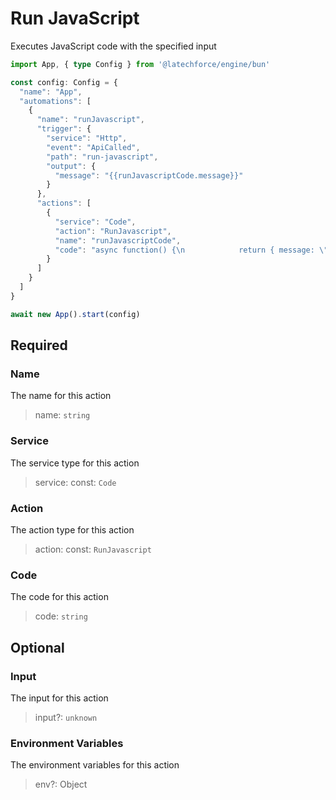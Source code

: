 # Run JavaScript

Executes JavaScript code with the specified input

```ts
import App, { type Config } from '@latechforce/engine/bun'

const config: Config = {
  "name": "App",
  "automations": [
    {
      "name": "runJavascript",
      "trigger": {
        "service": "Http",
        "event": "ApiCalled",
        "path": "run-javascript",
        "output": {
          "message": "{{runJavascriptCode.message}}"
        }
      },
      "actions": [
        {
          "service": "Code",
          "action": "RunJavascript",
          "name": "runJavascriptCode",
          "code": "async function() {\n            return { message: \"Hello, world!\" };\n          }"
        }
      ]
    }
  ]
}

await new App().start(config)
```
## Required

### Name

The name for this action
>name: `string`

### Service

The service type for this action
>service: const: `Code`

### Action

The action type for this action
>action: const: `RunJavascript`

### Code

The code for this action
>code: `string`

## Optional

### Input

The input for this action
>input?: `unknown`

### Environment Variables

The environment variables for this action
>env?: Object

